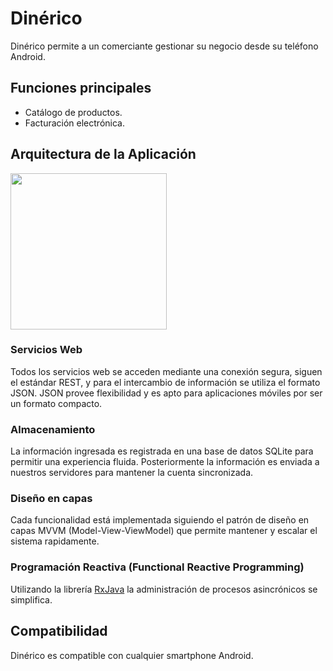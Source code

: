 # Dinérico

Dinérico permite a un comerciante gestionar su negocio desde su teléfono Android.

## Funciones principales

* Catálogo de productos.
* Facturación electrónica.


## Arquitectura de la Aplicación

<img src="https://raw.github.com/datil/dinerico/master/documentacion/diagrama-dinerico.png"
width="250px" />

### Servicios Web

Todos los servicios web se acceden mediante una conexión segura, siguen el estándar REST, y para el intercambio de información se utiliza el formato JSON.
JSON provee flexibilidad y es apto para aplicaciones móviles por ser un formato compacto.


### Almacenamiento

La información ingresada es registrada en una base de datos SQLite para permitir una experiencia fluida.
Posteriormente la información es enviada a nuestros servidores para mantener la cuenta sincronizada.

### Diseño en capas

Cada funcionalidad está implementada siguiendo el patrón de diseño en capas MVVM
(Model-View-ViewModel) que permite mantener y escalar el sistema rapidamente.

### Programación Reactiva (Functional Reactive Programming)

Utilizando la librería [RxJava](https://github.com/ReactiveX/RxJava) la administración de procesos asincrónicos se simplifica. 

## Compatibilidad

Dinérico es compatible con cualquier smartphone Android.
